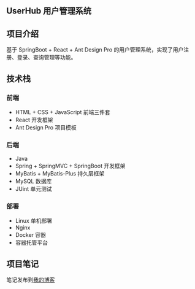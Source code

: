 ## UserHub 用户管理系统

## 项目介绍

基于 SpringBoot + React + Ant Design Pro 的用户管理系统，实现了用户注册、登录、查询管理等功能。

## 技术栈

### 前端

- HTML + CSS + JavaScript 前端三件套
- React 开发框架
- Ant Design Pro 项目模板

### 后端

- Java
- Spring + SpringMVC + SpringBoot 开发框架
- MyBatis + MyBatis-Plus 持久层框架
- MySQL 数据库
- JUint 单元测试

### 部署

- Linux 单机部署
- Nginx
- Docker 容器
- 容器托管平台

## 项目笔记

笔记发布到[我的博客](https://shameyang.vip/posts/539e01c7)
